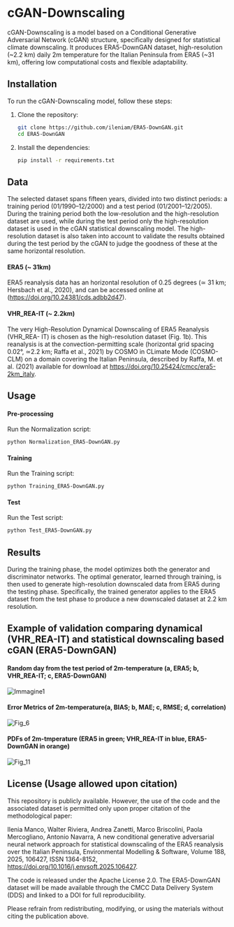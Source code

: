 # cGAN-Downscaling
cGAN-Downscaling is a model based on a Conditional Generative Adversarial Network (cGAN) structure, specifically designed for statistical climate downscaling. It produces ERA5-DownGAN dataset, high-resolution (~2.2 km) daily 2m temperature for the Italian Peninsula from ERA5 (~31 km), offering low computational costs and flexible adaptability.
## Installation

To run the cGAN-Downscaling model, follow these steps:

1. Clone the repository:

    ```bash
    git clone https://github.com/ileniam/ERA5-DownGAN.git
    cd ERA5-DownGAN
    ```

2. Install the dependencies:

    ```bash
    pip install -r requirements.txt
    ```
## Data
The selected dataset spans fifteen years, divided into two distinct periods: a training period (01/1990–12/2000) and a test period (01/2001–12/2005). During the training period both the low-resolution and the high-resolution dataset are used, while during the test period only the high-resolution dataset is used in the cGAN statistical downscaling model. The high-resolution dataset is also taken into account to validate the results obtained during the test period by the cGAN to judge the goodness of these at the same horizontal resolution.
#### ERA5 (~ 31km)
ERA5 reanalysis data has an horizontal resolution of 0.25 degrees (≃ 31 km; Hersbach et al., 2020), and can be accessed online at (https://doi.org/10.24381/cds.adbb2d47). 
#### VHR_REA-IT (~ 2.2km)
The very High-Resolution Dynamical Downscaling of ERA5 Reanalysis (VHR_REA- IT) is chosen as the high-resolution dataset (Fig. 1b). This reanalysis is at the convection-permitting scale (horizontal grid spacing 0.02°, ≃2.2 km; Raffa et al., 2021) by COSMO in CLimate Mode (COSMO-CLM) on a domain covering the Italian Peninsula, described by Raffa, M. et al. (2021) available for download at https://doi.org/10.25424/cmcc/era5-2km_italy. 
## Usage
#### Pre-processing
Run the Normalization script:
```bash
python Normalization_ERA5-DownGAN.py
```
#### Training
Run the Training script:
```bash
python Training_ERA5-DownGAN.py
```
#### Test
Run the Test script:
```bash
python Test_ERA5-DownGAN.py
```

## Results
During the training phase, the model optimizes both the generator and discriminator networks. The optimal generator, learned through training, is then used to generate high-resolution downscaled data from ERA5 during the testing phase. Specifically, the trained generator applies to the ERA5 dataset from the test phase to produce a new downscaled dataset at 2.2 km resolution.

## Example of validation comparing dynamical (VHR_REA-IT) and statistical downscaling based cGAN (ERA5-DownGAN)

 #### Random day from the test period of 2m-temperature (a, ERA5; b, VHR_REA-IT; c, ERA5-DownGAN)
 ![Immagine1](https://github.com/user-attachments/assets/cbb92fe0-92c3-4ab4-9c7d-69ea25eed2f8)
 
#### Error Metrics of 2m-temperature(a, BIAS; b, MAE; c, RMSE; d, correlation)
 ![Fig_6](https://github.com/user-attachments/assets/01641900-9aa4-4931-bf9b-aa900ce3963f)
 
#### PDFs of 2m-tmperature (ERA5 in green; VHR_REA-IT in blue, ERA5-DownGAN in orange)
 ![Fig_11](https://github.com/user-attachments/assets/2e3e54bb-a4e3-44b1-bcd0-3e90175ef066)

## License (Usage allowed upon citation)
This repository is publicly available. However, the use of the code and the associated dataset is permitted only upon proper citation of the methodological paper:

Ilenia Manco, Walter Riviera, Andrea Zanetti, Marco Briscolini, Paola Mercogliano, Antonio Navarra,
A new conditional generative adversarial neural network approach for statistical downscaling of the ERA5 reanalysis over the Italian Peninsula,
Environmental Modelling & Software,
Volume 188,
2025,
106427,
ISSN 1364-8152,
https://doi.org/10.1016/j.envsoft.2025.106427.

The code is released under the Apache License 2.0. The ERA5-DownGAN dataset will be made available through the CMCC Data Delivery System (DDS) and linked to a DOI for full reproducibility.

Please refrain from redistributing, modifying, or using the materials without citing the publication above.



